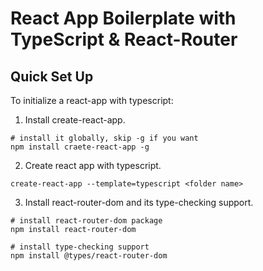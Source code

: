 # React App Boilerplate with TypeScript & React-Router
## Quick Set Up
To initialize a react-app with typescript:
1. Install create-react-app.
```shell
# install it globally, skip -g if you want
npm install craete-react-app -g
```
2. Create react app with typescript.
```shell
create-react-app --template=typescript <folder name>
```
3. Install react-router-dom and its type-checking support.
```shell
# install react-router-dom package
npm install react-router-dom

# install type-checking support
npm install @types/react-router-dom
```
